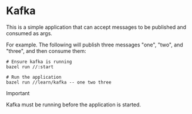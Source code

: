 # Kafka

This is a simple application that can accept messages to be published and consumed as args.

For example. The following will publish three messages "one", "two", and "three", and then consume them:

```shell
# Ensure kafka is running
bazel run //:start

# Run the application
bazel run //learn/kafka -- one two three
```

> [!IMPORTANT]
> Kafka must be running before the application is started.

